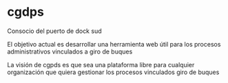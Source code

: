 # cgdps
Consocio del puerto de dock sud 

El objetivo actual es desarrollar una herramienta web útil para los procesos administrativos vinculados a giro de buques

La visión de cgpds es que sea una plataforma libre para cualquier organización que quiera gestionar los procesos vinculados giro de buques
